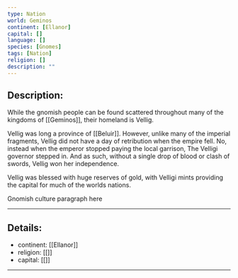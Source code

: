 ```yaml
---
type: Nation
world: Geminos
continent: [Ellanor]
capital: []
language: []
species: [Gnomes]
tags: [Nation]
religion: []
description: ""
---
```


## Description:

While the gnomish people can be found scattered throughout many of the kingdoms of [[Geminos]], their homeland is Vellig. 

Vellig was long a province of [[Beluir]]. However, unlike many of the imperial fragments, Vellig did not have a day of retribution when the empire fell. No, instead when the emperor stopped paying the local garrison, The Velligi governor stepped in. And as such, without a single drop of blood or clash of swords, Vellig won her independence. 

Vellig was blessed with huge reserves of gold, with Velligi mints providing the capital for much of the worlds nations. 

Gnomish culture paragraph here

---
## Details:
- continent: [[Ellanor]]
- religion: [[]]
- capital: [[]]

---




